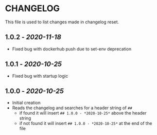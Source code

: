 # CHANGELOG

This file is used to list changes made in changelog reset.

## 1.0.2 - *2020-11-18*

- Fixed bug with dockerhub push due to set-env deprecation

## 1.0.1 - *2020-10-25*

- Fixed bug with startup logic

## 1.0.0 - *2020-10-25*

- Initial creation
- Reads the changelog and searches for a header string of `##`
  - if found it will insert `## 1.0.0 - *2020-10-25*` above the header string
  - if not found it will insert `## 1.0.0 - *2020-10-25*` at the end of the file
